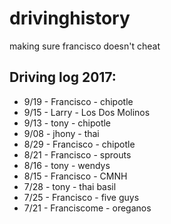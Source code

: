 # drivinghistory
making sure francisco doesn't cheat


Driving log 2017:
--
* 9/19 - Francisco - chipotle
* 9/15 - Larry - Los Dos Molinos
* 9/13 - tony - chipotle
* 9/08 - jhony - thai
* 8/29 - Francisco - chipotle
* 8/21 - Francisco - sprouts
* 8/16 - tony - wendys
* 8/15 - Francisco - CMNH
* 7/28 - tony - thai basil
* 7/25 - Francisco - five guys
* 7/21 - Franciscome - oreganos 
